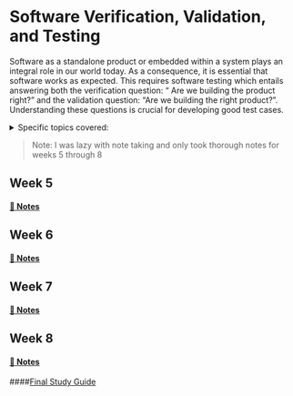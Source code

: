 # Software Verification, Validation, and Testing

Software as a standalone product or embedded within a system plays an integral role in
our world today. As a consequence, it is essential that software works as expected.
This requires software testing which entails answering both the verification question: “
Are we building the product right?” and the validation question: “Are we building the
right product?”. Understanding these questions is crucial for developing good test
cases.

<details>
<summary>Specific topics covered:</summary>

* Testing background
* Testing process activities
* Reqs based testing techniques
* System testing
* Testing tools
* Reliability models
* Statistical testing
* Test planning
* Test documentation
* Test process improvement
</details>

> Note: I was lazy with note taking and only took thorough notes for weeks 5 through 8


## Week 5
#### [📓 Notes](week5-notes.md)

## Week 6
#### [📓 Notes](week6-notes.md)

## Week 7
#### [📓 Notes](week7-notes.md)

## Week 8
#### [📓 Notes](week8-notes.md)
####[Final Study Guide](finalstudy.md)
